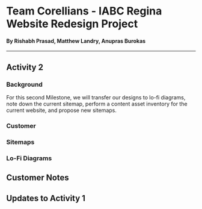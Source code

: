 # Team Corellians - IABC Regina Website Redesign Project
#### By Rishabh Prasad, Matthew Landry, Anupras Burokas

***

## Activity 2 

### Background
For this second Milestone, we will transfer our designs to lo-fi diagrams, note down the current sitemap, perform a content asset inventory for the current website, and propose new sitemaps.

### Customer

### Sitemaps


### Lo-Fi Diagrams


## Customer Notes

## Updates to Activity 1
